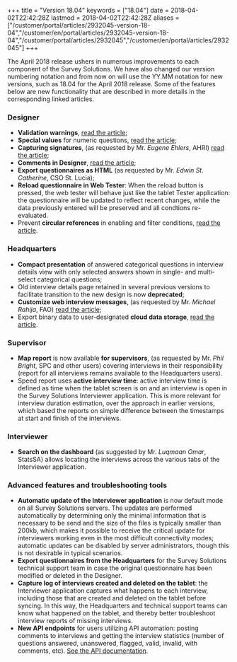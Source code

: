 ﻿+++
title = "Version 18.04"
keywords = ["18.04"]
date = 2018-04-02T22:42:28Z
lastmod = 2018-04-02T22:42:28Z
aliases = ["/customer/portal/articles/2932045-version-18-04","/customer/en/portal/articles/2932045-version-18-04","/customer/portal/articles/2932045","/customer/en/portal/articles/2932045"]
+++

The April 2018 release ushers in numerous improvements to each component
of the Survey Solutions. We have also changed our version numbering
notation and from now on will use the YY.MM notation for new versions,
such as 18.04 for the April 2018 release. Some of the features below are
new functionality that are described in more details in the
corresponding linked articles.

### Designer

-   **Validation warnings**, [read the
    article](/questionnaire-designer/validation-warnings);
-   **Special values** for numeric questions, [read the
    article](/questionnaire-designer/special-values-for-numeric-questions);
-   **Capturing signatures**, (as requested by Mr. *Eugene Ehlers*,
    AHRI) [read the
    article](http://support.mysurvey.solutions/customer/en/portal/articles/2931992);
-   **Comments in Designer**, [read the
    article](http://support.mysurvey.solutions/customer/en/portal/articles/2932008);
-   **Export questionnaires as HTML** (as requested by Mr. *Edwin St.
    Catherine*, CSO St. Lucia);
-   **Reload questionnaire in Web Tester**: When the reload button is
    pressed, the web tester will behave just like the tablet Tester
    application: the questionnaire will be updated to reflect recent
    changes, while the data previously entered will be preserved and all
    condtions re-evaluated.
-   Prevent **circular references** in enabling and filter conditions,
    [read the article](/questionnaire-designer/circular-references). 

### Headquarters

-   **Compact presentation** of answered categorical questions in
    interview details view with only selected answers shown in single-
    and multi-select categorical questions;
-   Old interview details page retained in several previous versions to
    facilitate transition to the new design is now **deprecated**;
-   **Customize web interview messages**, (as requested by Mr. *Michael
    Rahija*, FAO) [read the
    article](/headquarters/customize-web-interview-messages);
-   Export binary data to user-designated **cloud data storage**, [read
    the article](/headquarters/export-to-cloud-storage).

### Supervisor

-   **Map report** is now available **for supervisors**, (as requested
    by Mr. *Phil Bright*, SPC and other users) covering interviews in
    their responsibility (report for all interviews remains available to
    the Headquarters users).
-   Speed report uses **active interview time**: active interview time
    is defined as time when the tablet screen is on and an interview is
    open in the Survey Solutions Interviewer application. This is more
    relevant for interview duration estimation, over the approach in
    earlier versions, which based the reports on simple difference
    between the timestamps at start and finish of the interviews.

### Interviewer

-   **Search on the dashboard** (as suggested by Mr. *Luqmaan Omar*,
    StatsSA) allows locating the interviews across the various tabs of
    the Interviewer application.

### Advanced features and troubleshooting tools

-   **Automatic update of the Interviewer application** is now default
    mode on all Survey Solutions servers. The updates are performed
    automatically by determining only the minimal information that is
    necessary to be send and the size of the files is typically smaller
    than 200kb, which makes it possible to receive the critical update
    for interviewers working even in the most difficult connectivity
    modes; automatic updates can be disabled by server administrators,
    though this is not desirable in typical scenarios.
-   **Export questionnaires from the Headquarters** for the Survey
    Solutions technical support team in case the original questionnaire
    has been modified or deleted in the Designer.
-   **Capture log of interviews created and deleted on the tablet**: the
    Interviewer application captures what happens to each interview,
    including those that are created and deleted on the tablet before
    syncing. In this way, the Headquarters and technical support teams
    can know what happened on the tablet, and thereby better
    troubleshoot interview reports of missing interviews.
-   **New API endpoints** for users utilizing API automation: posting
    comments to interviews and getting the interview statistics (number
    of questions answered, unanswered, flagged, valid, invalid, with
    comments, etc). [See the API
    documentation](https://demo.mysurvey.solutions/apidocs/index).
